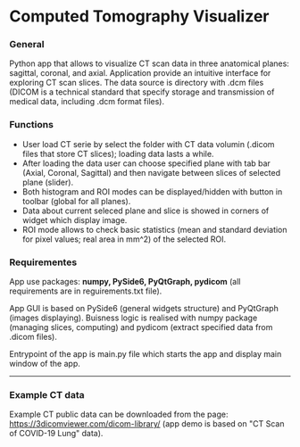 # Computed Tomography Visualizer

### General
Python app that allows to visualize CT scan data in three anatomical planes: sagittal, coronal, and axial. Application provide an intuitive interface for exploring CT scan slices. The data source is directory with .dcm files (DICOM is a technical standard that specify storage and transmission of medical data, including .dcm format files).

### Functions
- User load CT serie by select the folder with CT data volumin (.dicom files that store CT slices); loading data lasts a while.
- After loading the data user can choose specified plane with tab bar (Axial, Coronal, Sagittal) and then navigate between slices of selected plane (slider). 
- Both histogram and ROI modes can be displayed/hidden with button in toolbar (global for all planes).
- Data about current seleced plane and slice is showed in corners of widget which display image.
- ROI mode allows to check basic statistics (mean and standard deviation for pixel values; real area in mm^2) of the selected ROI.

### Requirementes 
App use packages: **numpy, PySide6, PyQtGraph, pydicom** (all requirements are in reguirements.txt file).

App GUI is based on PySide6 (general widgets structure) and PyQtGraph (images displaying). Buisness logic is realised with numpy package (managing slices, computing) and pydicom (extract specified data from .dicom files).

Entrypoint of the app is main.py file which starts the app and display main window of the app.

***

### Example CT data
Example CT public data can be downloaded from the page: https://3dicomviewer.com/dicom-library/ (app demo is based on "CT Scan of COVID-19 Lung" data).

